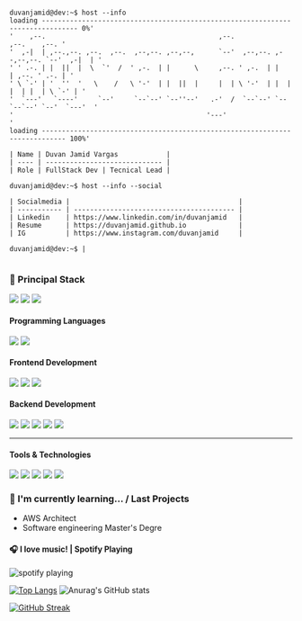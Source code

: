 ```console

duvanjamid@dev:~$ host --info    
loading ------------------------------------------------------------------------------- 0%'
'    ,--.                                           ,--.                     ,--.    ,--. '
'  ,-|  | ,--.,--. ,--.  ,--.  ,--,--. ,--,--,      `--'  ,--,--. ,--,--,--. `--'  ,-|  | ' 
' ' .-. | |  ||  |  \  `'  /  ' ,-.  | |      \     ,--. ' ,-.  | |        | ,--. ' .-. | ' 
' \ `-' | '  ''  '   \    /   \ '-'  | |  ||  |     |  | \ '-'  | |  |  |  | |  | \ `-' | ' 
'  `---'   `----'     `--'     `--`--' `--''--'   .-'  /  `--`--' `--`--`--' `--'  `---'  ' 
'                                                '---'                                    '
loading ---------------------------------------------------------------------------- 100%'

| Name | Duvan Jamid Vargas            |
| ---- | ----------------------------- |
| Role | FullStack Dev | Tecnical Lead |

duvanjamid@dev:~$ host --info --social   

| Socialmedia |                                          |
| ----------- | ---------------------------------------- |
| Linkedin    | https://www.linkedin.com/in/duvanjamid   |
| Resume      | https://duvanjamid.github.io             |
| IG          | https://www.instagram.com/duvanjamid     |

duvanjamid@dev:~$ | 
                                                                                         
  ```                                                                                           

<h3>
  🚀 Principal Stack
</h3> 
<p>
  <img src="https://img.shields.io/badge/java-white?style=for-the-badge&logo=java&logoColor=4EA94B">
  <img src="https://img.shields.io/badge/Springboot-green?style=for-the-badge&logo=springboot&logoColor=white">
  <img src="https://img.shields.io/badge/Angular-DD0031?style=for-the-badge&logo=angular&logoColor=white">
</p>

<h4>Programming Languages</h4>
<p>
  <img src="https://img.shields.io/badge/Java-blue?style=for-the-badge&logo=java&logoColor=black">

  <img src="https://img.shields.io/badge/JavaScript-F7DF1E?style=for-the-badge&logo=javascript&logoColor=black">
</p>
<h4>Frontend Development</h4>
<p>
  <img src="https://img.shields.io/badge/HTML5-E34F26?style=for-the-badge&logo=html5&logoColor=white">
  <img src="https://img.shields.io/badge/CSS3-1572B6?style=for-the-badge&logo=css3&logoColor=white">
  <img src="https://img.shields.io/badge/Angular-DD0031?style=for-the-badge&logo=angular&logoColor=white">
</p>
<h4>Backend Development</h4>
<p>
  <img src="https://img.shields.io/badge/Node.js-339933?style=for-the-badge&logo=nodedotjs&logoColor=white">
  <img src="https://img.shields.io/badge/Express.js-000000?style=for-the-badge&logo=express&logoColor=white">
  <img src="https://img.shields.io/badge/MongoDB-white?style=for-the-badge&logo=mongodb&logoColor=4EA94B">
   <img src="https://img.shields.io/badge/Mongoose-00C58E?style=for-the-badge">
  <img src="https://img.shields.io/badge/MySQL-005C84?style=for-the-badge&logo=mysql&logoColor=white">
</p>

---

<h4>Tools & Technologies</h4>
<p>
  <img src="https://img.shields.io/badge/Git-F05032?style=for-the-badge&logo=git&logoColor=white">
  <img src="https://img.shields.io/badge/GitHub-100000?style=for-the-badge&logo=github&logoColor=white">
  <img src="https://img.shields.io/badge/Linux-FCC624?style=for-the-badge&logo=linux&logoColor=black">
  <img src="https://img.shields.io/badge/Postman-FF6C37?style=for-the-badge&logo=Postman&logoColor=white">
  <img src="https://img.shields.io/badge/Heroku-430098?style=for-the-badge&logo=heroku&logoColor=white">
</p>

### 🤯 I'm currently learning... / Last Projects

- AWS Architect
- Software engineering Master's Degre



#### 🎧 I love music! | Spotify Playing



<img src="https://spotify-now-playing-duvanjamid.vercel.app/api/mod?theme=rainbow" alt="spotify playing"  />

[![Top Langs](https://github-readme-stats.vercel.app/api/top-langs/?username=duvanjamid&show_icons=true&theme=radical)](https://github.com/anuraghazra/github-readme-stats)
![Anurag's GitHub stats](https://github-readme-stats.vercel.app/api?username=duvanjamid&show_icons=true&theme=radical)


[![GitHub Streak](http://github-readme-streak-stats.herokuapp.com?user=duvanjamid&theme=bear&background=DD272700&dates=00C4FF&border=E03C8A)](https://git.io/streak-stats)

<!--
**duvanjamid/duvanjamid** is a ✨ _special_ ✨ repository because its `README.md` (this file) appears on your GitHub profile.

Here are some ideas to get you started:

- 🔭 I’m currently working on ...
- 🌱 I’m currently learning ...
- 👯 I’m looking to collaborate on ...
- 🤔 I’m looking for help with ...
- 💬 Ask me about ...
- 📫 How to reach me: ...
- 😄 Pronouns: ...
- ⚡ Fun fact: ...
-->

